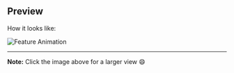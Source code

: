 ## Preview

How it looks like:

![Feature Animation](https://s5.ezgif.com/tmp/ezgif-5-cb895085fb.gif)

---

**Note:** Click the image above for a larger view 😄

